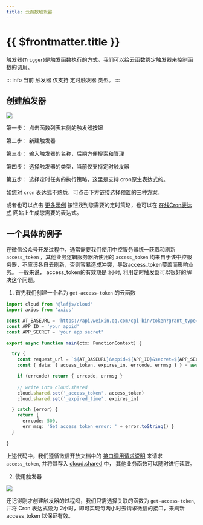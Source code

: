 ```yaml
---
title: 云函数触发器
---
```


# {{ $frontmatter.title }}

触发器(`Trigger`)是触发函数执行的方式。我们可以给云函数绑定触发器来控制函数的调用。

::: info
当前 触发器 仅支持 定时触发器 类型。
:::

## 创建触发器

![](https://oss.lafyun.com/bstqua-images/create-injector.png)

第一步： 点击函数列表右侧的触发器按钮

第二步： 新建触发器

第三步： 输入触发器的名称，后期方便搜索和管理

第四步： 选择触发器的类型，当前仅支持定时触发器

第五步： 选择定时任务的执行策略，这里是支持 cron原生表达式的。

如您对 `cron` 表达式不熟悉，可点击下方链接选择预置的三种方案。

或者也可以点击 [更多示例](https://crontab.guru/examples.html) 按钮找到您需要的定时策略，也可以在 [在线Cron表达式](http://cron.ciding.cc/) 网站上生成您需要的表达式。

## 一个具体的例子

在微信公众号开发过程中，通常需要我们使用中控服务器统一获取和刷新 `access_token` ，其他业务逻辑服务器所使用的 `access_token` 均来自于该中控服务器，不应该各自去刷新，否则容易造成冲突，导致access_token覆盖而影响业务。
一般来说， access_token的有效期是 `2小时`, 利用定时触发器可以很好的解决这个问题。

1. 首先我们创建一个名为 `get-access-token` 的云函数

```typescript
import cloud from '@lafjs/cloud'
import axios from 'axios'

const AT_BASEURL = 'https://api.weixin.qq.com/cgi-bin/token?grant_type=client_credential'
const APP_ID = 'your appid'
const APP_SECRET = 'your app secret'

export async function main(ctx: FunctionContext) {

  try {
    const request_url = `${AT_BASEURL}&appid=${APP_ID}&secret=${APP_SECRET}`
    const { data: { access_token, expires_in, errcode, errmsg } } = await axios.get(request_url)

    if (errcode) return { errcode, errmsg }
    
    // write into cloud.shared
    cloud.shared.set('_access_token', access_token)
    cloud.shared.set('_expired_time', expires_in)

  } catch (error) {
    return { 
      errcode: 500,
      err_msg: 'Get access token error: ' + error.toString() }
  }
  
}
```

上述代码中，我们遵循微信开放文档中的 [接口调用请求说明](https://developers.weixin.qq.com/doc/offiaccount/Basic_Information/Get_access_token.html) 来请求 `access_token`, 并将其存入 [cloud.shared](cloud-shared.md) 中， 其他业务函数可以随时进行读取。

2. 使用触发器

![](https://oss.lafyun.com/bstqua-images/use-injector.png)

还记得刚才创建触发器的过程吗，我们只需选择关联的函数为 `get-access-token`, 并将 Cron 表达式设为 2小时，即可实现每两小时去请求微信的接口，来刷新 access_token 以保证有效。

